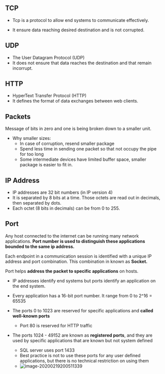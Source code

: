## TCP

- Tcp is a protocol to allow end systems to communicate effectively.

- It ensure data reaching desired destination and is not corrupted.



## UDP

- The User Datagram Protocol (UDP)
- It does not ensure that data reaches the destination and that remain incorrupt.



## HTTP

- HyperText Transfer Protocol (HTTP) 
- It defines the format of data exchanges between web clients. 



## Packets

Message of bits in zero and one is being broken down to a smaller unit.

- Why smaller sizes:
  - In case of corruption, resend smaller package
  - Spend less time in sending one packet so that not occupy the pipe for too long
  - Some intermediate devices have limited buffer space, smaller package is easier to fit in.

## IP Address

- IP addresses are 32 bit numbers (in IP version 4)
- It is separated by 8 bits at a time. Those octets are read out in decimals, then separated by dots.
- Each octet (8 bits in decimals) can be from 0 to 255. 



## Port

Any host connected to the internet can be running many network applications. **Port number is used to distinguish these applications bounded to the same ip address.**  

Each endpoint in a communication session is identified with a unique IP address and port combination. This combination in known as **Socket.**

Port helps **address the packet to specific applications** on hosts.

- IP addresses identify end systems but ports identify an application on the end system.

- Every application has a 16-bit port number. It range from 0 to 2^16 = 65535
- The ports 0 to 1023 are reserved for specific applications and **called well-known ports**
  - Port 80 is reserved for HTTP traffic

- The ports 1024 - 49152 are known as **registered ports**, and they are used by specific applications that are known but not system defined

  - SQL server uses port 1433
  - Best practice is not to use these ports for any user defined applications, but there is no technical restriction on using them
  - ![image-20200219200511339](C:\Users\xk\AppData\Roaming\Typora\typora-user-images\image-20200219200511339.png)

  

